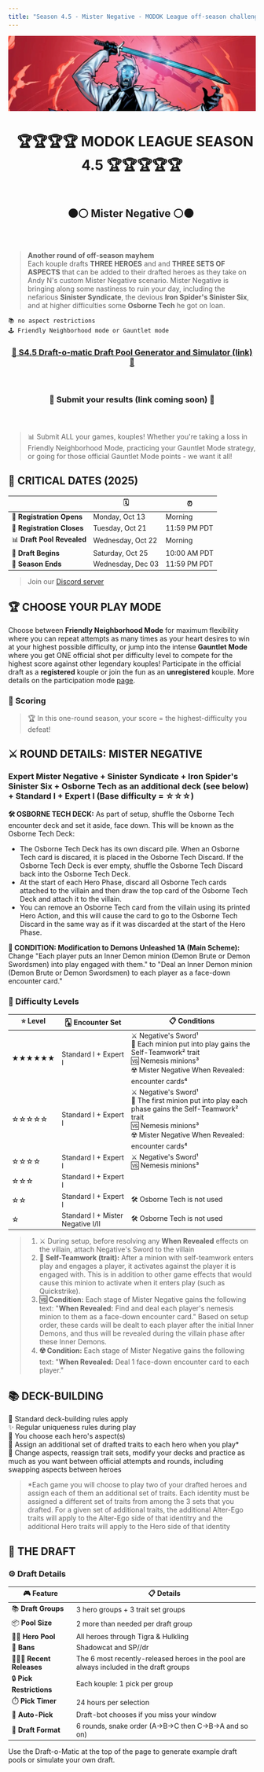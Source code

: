 ```yaml
---
title: "Season 4.5 - Mister Negative - MODOK League off-season challenge"
---
```


![Season 4.5 Banner](s4.5banner.png)

<div align="center"><header><h1>&nbsp;&nbsp;🏆🏆🏆🏆 MODOK LEAGUE SEASON 4.5 🏆🏆🏆🏆🏆</h1></header></div>  
 
<div align="center"><header><h2>⚫⚪ Mister Negative ⚪⚫&nbsp;</h2></header></div>

> **Another round of off-season mayhem**
> <br>Each kouple drafts **THREE HEROES** and and **THREE SETS OF ASPECTS** that can be added to their drafted heroes as they take on Andy N's custom Mister Negative scenario. Mister Negative is bringing along some nastiness to ruin your day, including the nefarious **Sinister Syndicate**, the devious **Iron Spider's Sinister Six**, and at higher difficulties some **Osborne Tech** he got on loan.
```
📚 no aspect restrictions
🕹️ Friendly Neighborhood mode or Gauntlet mode
```

<div align="center"><header><h3><a href="https://modokleague.github.io/s4.5/draft/" target = "_blank">🤖 S4.5 Draft-o-matic Draft Pool Generator and Simulator (link) 🤖</a></h3></header></div>
<div align="center"><header><h3>📝 Submit your results (link coming soon) 📝</a></h3></header></div>

> 📊 Submit ALL your games, kouples! Whether you're taking a loss in Friendly Neighborhood Mode, practicing your Gauntlet Mode strategy, or going for those official Gauntlet Mode points - we want it all!

## 📅 **CRITICAL DATES (2025)** 

|  | 🗓️ | ⏰|
|--------------|-------------|-------------|
| 📝 **Registration Opens** | Monday, Oct 13 | Morning |
| 🚫 **Registration Closes** | Tuesday, Oct 21 | 11:59 PM PDT |
| 📊 **Draft Pool Revealed** | Wednesday, Oct 22 | Morning |
| 🚦 **Draft Begins** | Saturday, Oct 25 | 10:00 AM PDT |
| 🏁 **Season Ends** | Wednesday, Dec 03 | 11:59 PM PDT |

> Join our [Discord server](https://discord.gg/6b4zBfchhA)

## 🏆 CHOOSE YOUR PLAY MODE

Choose between **Friendly Neighborhood Mode** for maximum flexibility where you can repeat attempts as many times as your heart desires to win at your highest possible difficulty, or jump into the intense **Gauntlet Mode** where you get ONE official shot per difficulty level to compete for the highest score against other legendary kouples! Participate in the official draft as a **registered** kouple or join the fun as an **unregistered** kouple. More details on the participation mode [page](https://modokleague.github.io/participation.html).

### 🎯 Scoring

> 🏆 In this one-round season, your score = the highest-difficulty you defeat! <br>


## ⚔️ **ROUND DETAILS: MISTER NEGATIVE**

### Expert Mister Negative + Sinister Syndicate + Iron Spider's Sinister Six + Osborne Tech as an additional deck (see below) + Standard I + Expert I (Base difficulty = ☆☆☆)

**🛠️ OSBORNE TECH DECK:** As part of setup, shuffle the Osborne Tech encounter deck and set it aside, face down. This will be known as the Osborne Tech Deck:
- The Osborne Tech Deck has its own discard pile. When an Osborne Tech card is discared, it is placed in the Osborne Tech Discard. If the Osborne Tech Deck is ever empty, shuffle the Osborne Tech Discard back into the Osborne Tech Deck.
- At the start of each Hero Phase, discard all Osborne Tech cards attached to the villain and then draw the top card of the Osborne Tech Deck and attach it to the villain.
- You can remove an Osborne Tech card from the villain using its printed Hero Action, and this will cause the card to go to the Osborne Tech Discard in the same way as if it was discarded at the start of the Hero Phase.

**🔄 CONDITION: Modification to Demons Unleashed 1A (Main Scheme):** Change "Each player puts an Inner Demon minion (Demon Brute or Demon Swordsmen) into play engaged with them." to "Deal an Inner Demon minion (Demon Brute or Demon Swordsmen) to each player as a face-down encounter card."

### 🏅 Difficulty Levels

| ⭐ **Level** | 🂡 **Encounter Set** | 📋 **Conditions** |
|-------------|---------------------|-----------------------------------|
| ★★★★★★ | Standard I + Expert I | ⚔️ Negative's Sword¹<br>👤 Each minion put into play gains the Self-Teamwork² trait<br>🆚 Nemesis minions³<br>☢️ Mister Negative When Revealed:  encounter cards⁴ |
| ☆☆☆☆☆ | Standard I + Expert I | ⚔️ Negative's Sword¹<br>👤 The first minion put into play each phase gains the Self-Teamwork² trait<br>🆚 Nemesis minions³<br>☢️ Mister Negative When Revealed: encounter cards⁴ |
| ☆☆☆☆ | Standard I + Expert I | ⚔️ Negative's Sword¹<br>🆚 Nemesis minions³ |
| ☆☆☆ | Standard I + Expert I |  |  |
| ☆☆ | Standard I + Expert I | 🛠️ Osborne Tech is not used |
| ☆ | Standard I + Mister Negative I/II | 🛠️ Osborne Tech is not used |

> 1. ⚔️ During setup, before resolving any **When Revealed** effects on the villain, attach Negative's Sword to the villain
> 2. **👤 Self-Teamwork (trait):** After a minion with self-teamwork enters play and engages a player, it activates against the player it is engaged with. This is in addition to other game effects that would cause this minion to activate when it enters play (such as Quickstrike).
> 3. **🆚 Condition:** Each stage of Mister Negative gains the following text: "**When Revealed:** Find and deal each player's nemesis minion to them as a face-down encounter card." Based on setup order, these cards will be dealt to each player after the initial Inner Demons, and thus will be revealed during the villain phase after these Inner Demons.
> 4. **☢️ Condition:** Each stage of Mister Negative gains the following text: "**When Revealed:** Deal 1 face-down encounter card to each player."


## 📚 **DECK-BUILDING**

📜 Standard deck-building rules apply<br>
✨ Regular uniqueness rules during play<br>
🌈 You choose each hero's aspect(s)<br>
🧬 Assign an additional set of drafted traits to each hero when you play\*<br>
🔧 Change aspects, reassign trait sets, modify your decks and practice as much as you want between official attempts and rounds, including swapping aspects between heroes

> \*Each game you will choose to play two of your drafted heroes and assign each of them an additional set of traits. Each identity must be assigned a different set of traits from among the 3 sets that you drafted. For a given set of additional traits, the additional Alter-Ego traits will apply to the Alter-Ego side of that identitry and the additional Hero traits will apply to the Hero side of that identity

## 📝 THE DRAFT

### ⚙️ Draft Details

| 🎮 **Feature** | 📋 **Details** |
|----------------|----------------|
| 📚 **Draft Groups** | 3 hero groups + 3 trait set groups |
| 📦 **Pool Size** | 2 more than needed per draft group |
| 🦸‍♂️ **Hero Pool** | All heroes through Tigra & Hulkling |
| 🚫 **Bans** | Shadowcat and SP//dr |
| 👨‍👨‍👦 **Recent Releases** | The 6 most recently-released heroes in the pool are always included in the draft groups |
| 🔒 **Pick Restrictions** | Each kouple: 1 pick per group |
| ⏱️ **Pick Timer** | 24 hours per selection |
| 🤖 **Auto-Pick** | Draft-bot chooses if you miss your window |
| 🐍 **Draft Format** | 6 rounds, snake order (A→B→C then C→B→A and so on) |

Use the Draft-o-Matic at the top of the page to generate example draft pools or simulate your own draft.
